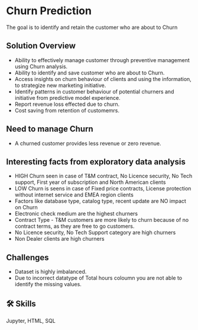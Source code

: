 
# Churn Prediction

The goal is to identify and retain the customer who are about to Churn


## Solution Overview

 - Ability to effectively manage customer through preventive management using Churn analysis.
 - Ability to identify and save customer who are about to Churn.
 - Access insights on churn behaviour of clients and using the information, to strategize new marketing initiative.
 - Identify patterns in customer behaviour of potential churners and initiative from predictive model experience.
 - Report revenue loss effected due to churn.
 - Cost saving from retention of customemrs.
## Need to manage Churn

- A churned customer provides less revenue or zero revenue.


## Interesting facts from exploratory data analysis

- HIGH Churn seen in case of T&M contract, No Licence security, No Tech support, First year of subscription and North American clients
- LOW Churn is seens in case of Fixed price contracts, License protection without internet service and EMEA region clients
- Factors like database type, catalog type, recent update are NO impact on Churn
- Electronic check medium are the highest churners
- Contract Type - T&M customers are more likely to churn because of no contract terms, as they are free to go customers.
- No Licence security, No Tech Support category are high churners
- Non Dealer clients are high churners



## Challenges

- Dataset is highly imbalanced.
- Due to incorrect datatype of Total hours coloumn you are not able to identify the missing values.



## 🛠 Skills
Jupyter, HTML, SQL

